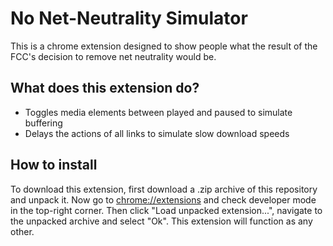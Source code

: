 # No Net-Neutrality Simulator

This is a chrome extension designed to show people what the result of the FCC's decision to remove net neutrality would be.

## What does this extension do?

- Toggles media elements between played and paused to simulate buffering
- Delays the actions of all links to simulate slow download speeds

## How to install

To download this extension, first download a .zip archive of this repository and unpack it.  Now go to [chrome://extensions](chrome://extensions) and check developer mode in the top-right corner.  Then click "Load unpacked extension...", navigate to the unpacked archive and select "Ok".  This extension will function as any other.
